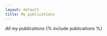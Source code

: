 ```yaml
---
layout: default
title: My publications
---
```


<i>All my publications</i>
{% include publications %}
